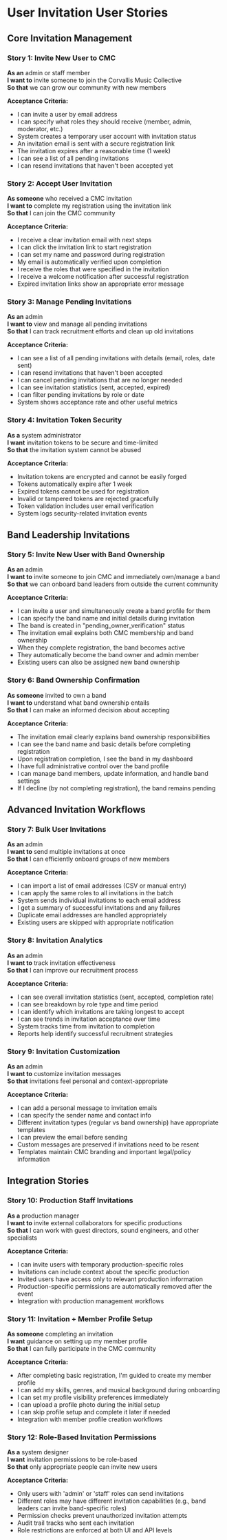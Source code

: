 # User Invitation User Stories

## Core Invitation Management

### Story 1: Invite New User to CMC

**As an** admin or staff member  
**I want to** invite someone to join the Corvallis Music Collective  
**So that** we can grow our community with new members  

**Acceptance Criteria:**

- I can invite a user by email address
- I can specify what roles they should receive (member, admin, moderator, etc.)
- System creates a temporary user account with invitation status
- An invitation email is sent with a secure registration link
- The invitation expires after a reasonable time (1 week)
- I can see a list of all pending invitations
- I can resend invitations that haven't been accepted yet

### Story 2: Accept User Invitation

**As someone** who received a CMC invitation  
**I want to** complete my registration using the invitation link  
**So that** I can join the CMC community  

**Acceptance Criteria:**

- I receive a clear invitation email with next steps
- I can click the invitation link to start registration
- I can set my name and password during registration
- My email is automatically verified upon completion
- I receive the roles that were specified in the invitation
- I receive a welcome notification after successful registration
- Expired invitation links show an appropriate error message

### Story 3: Manage Pending Invitations

**As an** admin  
**I want to** view and manage all pending invitations  
**So that** I can track recruitment efforts and clean up old invitations  

**Acceptance Criteria:**

- I can see a list of all pending invitations with details (email, roles, date sent)
- I can resend invitations that haven't been accepted
- I can cancel pending invitations that are no longer needed
- I can see invitation statistics (sent, accepted, expired)
- I can filter pending invitations by role or date
- System shows acceptance rate and other useful metrics

### Story 4: Invitation Token Security

**As a** system administrator  
**I want** invitation tokens to be secure and time-limited  
**So that** the invitation system cannot be abused  

**Acceptance Criteria:**

- Invitation tokens are encrypted and cannot be easily forged
- Tokens automatically expire after 1 week
- Expired tokens cannot be used for registration
- Invalid or tampered tokens are rejected gracefully
- Token validation includes user email verification
- System logs security-related invitation events

## Band Leadership Invitations

### Story 5: Invite New User with Band Ownership

**As an** admin  
**I want to** invite someone to join CMC and immediately own/manage a band  
**So that** we can onboard band leaders from outside the current community  

**Acceptance Criteria:**

- I can invite a user and simultaneously create a band profile for them
- I can specify the band name and initial details during invitation
- The band is created in "pending_owner_verification" status
- The invitation email explains both CMC membership and band ownership
- When they complete registration, the band becomes active
- They automatically become the band owner and admin member
- Existing users can also be assigned new band ownership

### Story 6: Band Ownership Confirmation

**As someone** invited to own a band  
**I want to** understand what band ownership entails  
**So that** I can make an informed decision about accepting  

**Acceptance Criteria:**

- The invitation email clearly explains band ownership responsibilities
- I can see the band name and basic details before completing registration
- Upon registration completion, I see the band in my dashboard
- I have full administrative control over the band profile
- I can manage band members, update information, and handle band settings
- If I decline (by not completing registration), the band remains pending

## Advanced Invitation Workflows

### Story 7: Bulk User Invitations

**As an** admin  
**I want to** send multiple invitations at once  
**So that** I can efficiently onboard groups of new members  

**Acceptance Criteria:**

- I can import a list of email addresses (CSV or manual entry)
- I can apply the same roles to all invitations in the batch
- System sends individual invitations to each email address
- I get a summary of successful invitations and any failures
- Duplicate email addresses are handled appropriately
- Existing users are skipped with appropriate notification

### Story 8: Invitation Analytics

**As an** admin  
**I want to** track invitation effectiveness  
**So that** I can improve our recruitment process  

**Acceptance Criteria:**

- I can see overall invitation statistics (sent, accepted, completion rate)
- I can see breakdown by role type and time period
- I can identify which invitations are taking longest to accept
- I can see trends in invitation acceptance over time
- System tracks time from invitation to completion
- Reports help identify successful recruitment strategies

### Story 9: Invitation Customization

**As an** admin  
**I want to** customize invitation messages  
**So that** invitations feel personal and context-appropriate  

**Acceptance Criteria:**

- I can add a personal message to invitation emails
- I can specify the sender name and contact info
- Different invitation types (regular vs band ownership) have appropriate templates
- I can preview the email before sending
- Custom messages are preserved if invitations need to be resent
- Templates maintain CMC branding and important legal/policy information

## Integration Stories

### Story 10: Production Staff Invitations

**As a** production manager  
**I want to** invite external collaborators for specific productions  
**So that** I can work with guest directors, sound engineers, and other specialists  

**Acceptance Criteria:**

- I can invite users with temporary production-specific roles
- Invitations can include context about the specific production
- Invited users have access only to relevant production information
- Production-specific permissions are automatically removed after the event
- Integration with production management workflows

### Story 11: Invitation + Member Profile Setup

**As someone** completing an invitation  
**I want** guidance on setting up my member profile  
**So that** I can fully participate in the CMC community  

**Acceptance Criteria:**

- After completing basic registration, I'm guided to create my member profile
- I can add my skills, genres, and musical background during onboarding
- I can set my profile visibility preferences immediately
- I can upload a profile photo during the initial setup
- I can skip profile setup and complete it later if needed
- Integration with member profile creation workflows

### Story 12: Role-Based Invitation Permissions

**As a** system designer  
**I want** invitation permissions to be role-based  
**So that** only appropriate people can invite new users  

**Acceptance Criteria:**

- Only users with 'admin' or 'staff' roles can send invitations
- Different roles may have different invitation capabilities (e.g., band leaders can invite band-specific roles)
- Permission checks prevent unauthorized invitation attempts
- Audit trail tracks who sent each invitation
- Role restrictions are enforced at both UI and API levels
